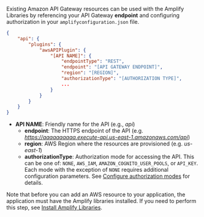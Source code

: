 Existing Amazon API Gateway resources can be used with the Amplify Libraries by referencing your API Gateway **endpoint** and configuring authorization in your `amplifyconfiguration.json` file.

```json
{
    "api": {
        "plugins": {
            "awsAPIPlugin": {
                "[API NAME]": {
                    "endpointType": "REST",
                    "endpoint": "[API GATEWAY ENDPOINT]",
                    "region": "[REGION]",
                    "authorizationType": "[AUTHORIZATION TYPE]",
                    ...
                }
            }
        }
    }
}
```

- **API NAME**: Friendly name for the API (e.g., *api*)
  - **endpoint**: The HTTPS endpoint of the API (e.g. *https://aaaaaaaaaa.execute-api.us-east-1.amazonaws.com/api*)
  - **region**:  AWS Region where the resources are provisioned (e.g. *us-east-1*)
  - **authorizationType**: Authorization mode for accessing the API. This can be one of: `NONE`, `AWS_IAM`, `AMAZON_COGNITO_USER_POOLS`, or `API_KEY`. Each mode with the exception of `NONE` requires additional configuration parameters. See [Configure authorization modes](~/lib/restapi/authz.md) for  details.

Note that before you can add an AWS resource to your application, the application must have the Amplify libraries installed. If you need to perform this step, see [Install Amplify Libraries](~/lib/project-setup/create-application.md#n2-install-amplify-libraries). 
